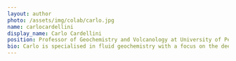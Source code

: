 ```yaml
---
layout: author
photo: /assets/img/colab/carlo.jpg 
name: carlocardellini
display_name: Carlo Cardellini
position: Professor of Geochemistry and Volcanology at University of Perugia, Department of Physics and Geology (Italy)  
bio: Carlo is specialised in fluid geochemistry with a focus on the deep carbon dioxide degassing in tectonically active, volcanic and geothermal environments.
---
```

